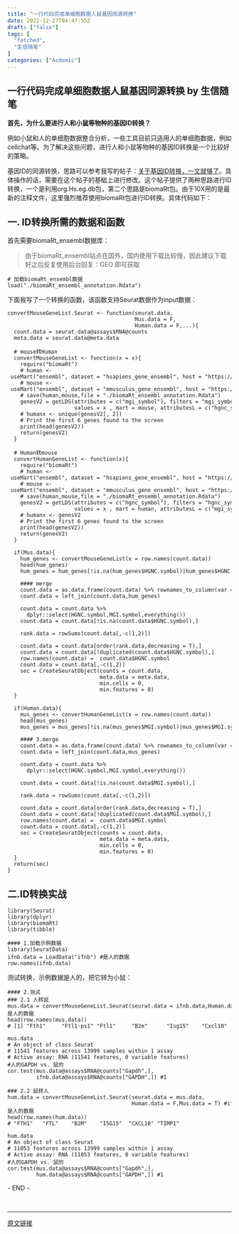 ```yaml
---
title: "一行代码完成单细胞数据人鼠基因同源转换"
date: 2022-12-27T04:47:55Z
draft: ["false"]
tags: [
  "fetched",
  "生信随笔"
]
categories: ["Acdemic"]
---
```

一行代码完成单细胞数据人鼠基因同源转换 by 生信随笔
------
<div><section data-tool="mdnice编辑器" data-website="https://www.mdnice.com"><p data-tool="mdnice编辑器"><strong>首先，为什么要进行人和小鼠等物种的基因ID转换？</strong></p><p data-tool="mdnice编辑器">例如小鼠和人的单细胞数据整合分析，一些工具目前只适用人的单细胞数据，例如cellchat等。为了解决这些问题，进行人和小鼠等物种的基因ID转换是一个比较好的策略。</p><p data-tool="mdnice编辑器">基因ID的同源转换，思路可以参考我写的帖子：<a href="https://mp.weixin.qq.com/s?__biz=Mzg5MjcxNzg1NA==&amp;mid=2247483932&amp;idx=1&amp;sn=1e2fe2f459032ad440d28817c238e670&amp;scene=21#wechat_redirect" data-linktype="2">关于基因ID转换，一文就够了</a>。具体操作的话，需要在这个帖子的基础上进行修改。这个帖子提供了两种思路进行ID转换，一个是利用org.Hs.eg.db包，第二个思路是biomaRt包。由于10X用的是最新的注释文件，这里强烈推荐使用biomaRt包进行ID转换。具体代码如下：</p><h2 data-tool="mdnice编辑器"><span></span><span></span><span>一. ID转换所需的数据和函数</span><span></span><span></span></h2><p data-tool="mdnice编辑器">首先需要biomaRt_ensembl数据库：</p><blockquote data-tool="mdnice编辑器"><p>由于biomaRt_ensembl站点在国外，国内使用下载比较慢，因此建议下载好之后反复使用后台回复：GEO 即可获取</p></blockquote><pre data-tool="mdnice编辑器"><span></span><code><span># 加载biomaRt_ensembl数据</span><br>load(<span>"./biomaRt_ensembl_annotation.Rdata"</span>)<br></code></pre><p data-tool="mdnice编辑器">下面我写了一个转换的函数，该函数支持Seurat数据作为input数据：</p><pre data-tool="mdnice编辑器"><span></span><code>convertMouseGeneList.Seurat &lt;- <span>function</span>(seurat.data,<br>                                        Mus.data = <span>F</span>,<br>                                        Human.data = <span>F</span>,<span>...</span>){<br>  count.data = seurat.data@assays$RNA@counts<br>  meta.data = seurat.data@meta.data<br>  <br>  <span># mouse转Human</span><br>  convertMouseGeneList &lt;- <span>function</span>(x = x){<br>    <span>require</span>(<span>"biomaRt"</span>)<br>    <span># human &lt;- useMart("ensembl", dataset = "hsapiens_gene_ensembl", host = "https://dec2021.archive.ensembl.org/")</span><br>    <span># mouse &lt;- useMart("ensembl", dataset = "mmusculus_gene_ensembl", host = "https://dec2021.archive.ensembl.org/")</span><br>    <span># save(human,mouse,file = "./biomaRt_ensembl_annotation.Rdata")</span><br>    genesV2 = getLDS(attributes = c(<span>"mgi_symbol"</span>), filters = <span>"mgi_symbol"</span>, <br>                     values = x , mart = mouse, attributesL = c(<span>"hgnc_symbol"</span>), martL = human, uniqueRows=<span>T</span>)<br>    <span># humanx &lt;- unique(genesV2[, 2])</span><br>    <span># Print the first 6 genes found to the screen</span><br>    print(head(genesV2))<br>    <span>return</span>(genesV2)<br>  }<br>  <br>  <span># Human转mouse</span><br>  convertHumanGeneList &lt;- <span>function</span>(x){<br>    <span>require</span>(<span>"biomaRt"</span>)<br>    <span># human &lt;- useMart("ensembl", dataset = "hsapiens_gene_ensembl", host = "https://dec2021.archive.ensembl.org/")</span><br>    <span># mouse &lt;- useMart("ensembl", dataset = "mmusculus_gene_ensembl", host = "https://dec2021.archive.ensembl.org/")</span><br>    <span># save(human,mouse,file = "./biomaRt_ensembl_annotation.Rdata")</span><br>    genesV2 = getLDS(attributes = c(<span>"hgnc_symbol"</span>), filters = <span>"hgnc_symbol"</span>,<br>                     values = x , mart = human, attributesL = c(<span>"mgi_symbol"</span>), martL = mouse, uniqueRows=<span>T</span>)<br>    <span># humanx &lt;- genesV2</span><br>    <span># Print the first 6 genes found to the screen</span><br>    print(head(genesV2))<br>    <span>return</span>(genesV2)<br>  }<br>  <br>  <span>if</span>(Mus.data){<br>    hum_genes &lt;- convertMouseGeneList(x = row.names(count.data))<br>    head(hum_genes)<br>    hum_genes = hum_genes[!is.na(hum_genes$HGNC.symbol)|hum_genes$HGNC.symbol==<span>""</span>,]<br>    <br>    <span>#### merge</span><br>    count.data = as.data.frame(count.data) %&gt;% rownames_to_column(var = <span>"MGI.symbol"</span>)<br>    count.data = left_join(count.data,hum_genes)<br>    <br>    count.data = count.data %&gt;% <br>      dplyr::select(HGNC.symbol,MGI.symbol,everything())<br>    count.data = count.data[!is.na(count.data$HGNC.symbol),]<br>    <br>    rank.data = rowSums(count.data[,-c(<span>1</span>,<span>2</span>)])<br>    <br>    count.data = count.data[order(rank.data,decreasing = <span>T</span>),]<br>    count.data = count.data[!duplicated(count.data$HGNC.symbol),]<br>    row.names(count.data) =  count.data$HGNC.symbol<br>    count.data = count.data[,-c(<span>1</span>,<span>2</span>)]<br>    sec = CreateSeuratObject(counts = count.data,<br>                             meta.data = meta.data,<br>                             min.cells = <span>0</span>,<br>                             min.features = <span>0</span>)<br>  }<br>  <br>  <span>if</span>(Human.data){<br>    mus_genes &lt;- convertHumanGeneList(x = row.names(count.data))<br>    head(mus_genes)<br>    mus_genes = mus_genes[!is.na(mus_genes$MGI.symbol)|mus_genes$MGI.symbol==<span>""</span>,]<br>    <br>    <span>#### 3.merge</span><br>    count.data = as.data.frame(count.data) %&gt;% rownames_to_column(var = <span>"HGNC.symbol"</span>)<br>    count.data = left_join(count.data,mus_genes)<br>    <br>    count.data = count.data %&gt;% <br>      dplyr::select(HGNC.symbol,MGI.symbol,everything())<br>    <br>    count.data = count.data[!is.na(count.data$MGI.symbol),]<br>    <br>    rank.data = rowSums(count.data[,-c(<span>1</span>,<span>2</span>)])<br>    <br>    count.data = count.data[order(rank.data,decreasing = <span>T</span>),]<br>    count.data = count.data[!duplicated(count.data$MGI.symbol),]<br>    row.names(count.data) =  count.data$MGI.symbol<br>    count.data = count.data[,-c(<span>1</span>,<span>2</span>)]<br>    sec = CreateSeuratObject(counts = count.data,<br>                             meta.data = meta.data,<br>                             min.cells = <span>0</span>,<br>                             min.features = <span>0</span>)<br>  }<br>  <span>return</span>(sec)<br>}<br></code></pre><h2 data-tool="mdnice编辑器"><span></span><span></span><span>二.ID转换实战</span><span></span><span></span></h2><pre data-tool="mdnice编辑器"><span></span><code><span>library</span>(Seurat)<br><span>library</span>(dplyr)<br><span>library</span>(biomaRt)<br><span>library</span>(tibble)<br></code></pre><pre data-tool="mdnice编辑器"><span></span><code><span>#### 1.加载示例数据</span><br><span>library</span>(SeuratData)<br>ifnb.data = LoadData(<span>"ifnb"</span>) <span>#是人的数据</span><br>row.names(ifnb.data)<br></code></pre><p data-tool="mdnice编辑器">测试转换，示例数据是人的，把它转为小鼠：</p><pre data-tool="mdnice编辑器"><span></span><code><span>#### 2.测试</span><br><span>### 2.1 人转鼠</span><br>mus.data = convertMouseGeneList.Seurat(seurat.data = ifnb.data,Human.data = <span>T</span>) <span>#ifnb.data是人的数据</span><br>head(row.names(mus.data))<br><span># [1] "Fth1"     "Ftl1-ps1" "Ftl1"     "B2m"      "Isg15"    "Cxcl10" </span><br><br>mus.data<br><span># An object of class Seurat </span><br><span># 11541 features across 13999 samples within 1 assay </span><br><span># Active assay: RNA (11541 features, 0 variable features)</span><br><span>#人的GAPDH vs. 鼠的</span><br>cor.test(mus.data@assays$RNA@counts[<span>"Gapdh"</span>,],<br>         ifnb.data@assays$RNA@counts[<span>"GAPDH"</span>,]) <span>#1</span><br></code></pre><pre data-tool="mdnice编辑器"><span></span><code><span>### 2.2 鼠转人</span><br>hum.data = convertMouseGeneList.Seurat(seurat.data = mus.data,<br>                                       Human.data = <span>F</span>,Mus.data = <span>T</span>) <span>#ifnb.data是人的数据</span><br>head(row.names(hum.data))<br><span># "FTH1"   "FTL"    "B2M"    "ISG15"  "CXCL10" "TIMP1" </span><br><br>hum.data<br><span># An object of class Seurat </span><br><span># 11053 features across 13999 samples within 1 assay </span><br><span># Active assay: RNA (11053 features, 0 variable features)</span><br><span>#人的GAPDH vs. 鼠的</span><br>cor.test(mus.data@assays$RNA@counts[<span>"Gapdh"</span>,],<br>         hum.data@assays$RNA@counts[<span>"GAPDH"</span>,]) <span>#1</span><br></code></pre><span>- END -</span></section><p><br></p><p><mp-style-type data-value="3"></mp-style-type></p></div>  
<hr>
<a href="https://mp.weixin.qq.com/s/UZVqsmWICDGCLlwM8jRy9g",target="_blank" rel="noopener noreferrer">原文链接</a>
